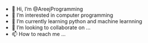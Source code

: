 - 👋 Hi, I’m @AreejProgramming
- 👀 I’m interested in computer programming
- 🌱 I’m currently learning python and machine learnning 
- 💞️ I’m looking to collaborate on ...
- 📫 How to reach me ...

<!---
AreejProgramming/AreejProgramming is a ✨ special ✨ repository because its `README.md` (this file) appears on your GitHub profile.
You can click the Preview link to take a look at your changes.
--->
